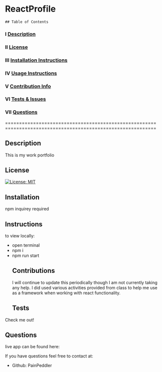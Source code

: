 # ReactProfile
    ## Table of Contents
  
  ### I   [Description](#description)
  ### II  [License](#license)
  ### III [Installation Instructions](#installation)
  ### IV  [Usage Instructions](#instructions)
  ### V   [Contribution Info](#contributions)
  ### VI  [Tests & Issues](#tests)
  ### VII [Questions](#questions)
  

  ============================================================================================================
  ## Description
 This is my work portfolio
  ## License
  [![License: MIT](https://img.shields.io/badge/License-MIT-yellow.svg)](https://opensource.org/licenses/MIT)
  ## Installation
  npm inquirey required
  ## Instructions
  to view locally:
- open terminal 
- npm i
- npm run start
  ## Contributions
  I will continue to update this periodically though I am not currently taking any help. I did used various activities provided from class to help me use as a framework when working with react functionality.
  ## Tests
Check me out!
  ## Questions
live app can be found here:
  
  If you have questions feel free to contact at:
  - Github: PainPeddler
